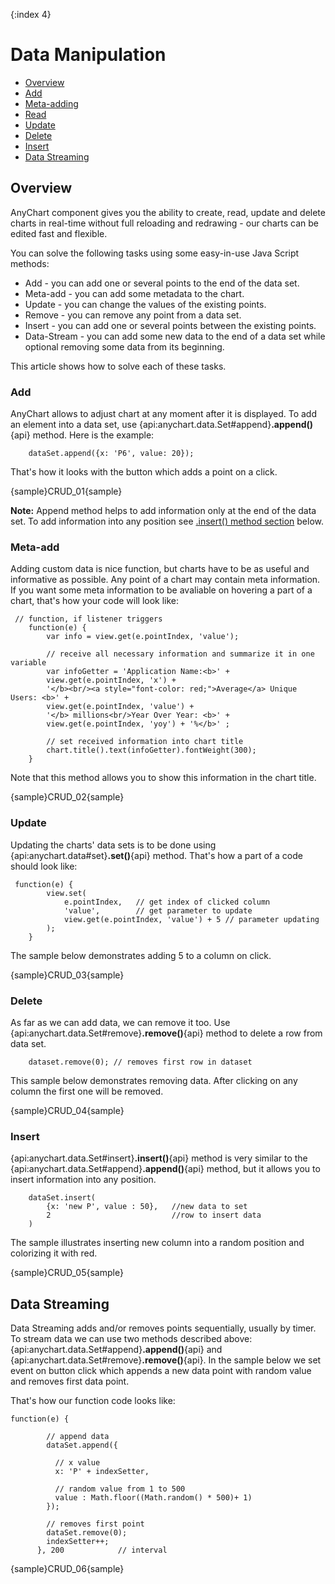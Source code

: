 {:index 4}
# Data Manipulation

* [Overview](#overview)
 * [Add](#add)
 * [Meta-adding](#Meta-add)
 * [Read](#read)
 * [Update](#update)
 * [Delete](#delete)
 * [Insert](#insert)
* [Data Streaming](#data_stream)

## Overview

AnyChart component gives you the ability to create, read, update and delete charts in real-time without full reloading and redrawing - our charts can be edited fast and flexible.
  
  
You can solve the following tasks using some easy-in-use Java Script methods:
  
  
 * Add - you can add one or several points to the end of the data set.
 * Meta-add - you can add some metadata to the chart.
 * Update - you can change the values of the existing points.
 * Remove - you can remove any point from a data set.
 * Insert - you can add one or several points between the existing points.
 * Data-Stream - you can add some new data to the end of a data set while optional removing some data from its beginning. 
  
  
This article shows how to solve each of these tasks.

### Add

AnyChart allows to adjust chart at any moment after it is displayed. To add an element into a data set, use {api:anychart.data.Set#append}**.append()**{api} method. 
Here is the example:

```
    dataSet.append({x: 'P6', value: 20});
```

That's how it looks with the button which adds a point on a click.

{sample}CRUD\_01{sample}

**Note:**
Append method helps to add information only at the end of the data set. To add information into any position see
 [.insert() method section](#insert) below.

### Meta-add
Adding custom data is nice function, but charts have to be as useful and informative as possible. Any point of a chart may contain meta information. If you want some meta information to be avaliable on hovering a part of a chart, that's how your code will look like: 

```
 // function, if listener triggers
    function(e) {
        var info = view.get(e.pointIndex, 'value');

        // receive all necessary information and summarize it in one variable
        var infoGetter = 'Application Name:<b>' +
        view.get(e.pointIndex, 'x') +
        '</b><br/><a style="font-color: red;">Average</a> Unique Users: <b>' +
        view.get(e.pointIndex, 'value') +
        '</b> millions<br/>Year Over Year: <b>' +
        view.get(e.pointIndex, 'yoy') + '%</b>' ;

        // set received information into chart title
        chart.title().text(infoGetter).fontWeight(300);
    }
```

Note that this method allows you to show this information in the chart title.

{sample}CRUD\_02{sample}

### Update

Updating the charts' data sets is to be done using {api:anychart.data#set}**.set()**{api} method.  That's how a part of a code should look like:
```
 function(e) {
        view.set(
            e.pointIndex,   // get index of clicked column
            'value',        // get parameter to update
            view.get(e.pointIndex, 'value') + 5 // parameter updating
        );
    }
```
The sample below demonstrates adding 5 to a column on click.

{sample}CRUD\_03{sample}

### Delete

As far as we can add data, we can remove it too. Use {api:anychart.data.Set#remove}**.remove()**{api} method to delete a row from data set.

```
    dataset.remove(0); // removes first row in dataset
```

This sample below demonstrates removing data. After clicking on any column the first one will be removed. 

{sample}CRUD\_04{sample}

### Insert

{api:anychart.data.Set#insert}**.insert()**{api} method is very similar to the {api:anychart.data.Set#append}**.append()**{api} method, but it allows you to insert information into any position.

```
    dataSet.insert(
        {x: 'new P', value : 50},   //new data to set
        2                           //row to insert data
    )
```

The sample illustrates inserting new column into a random position and colorizing it with red.

{sample}CRUD\_05{sample}

## Data Streaming

Data Streaming adds and/or removes points sequentially, usually by timer. To stream data we can use two methods described above: {api:anychart.data.Set#append}**.append()**{api} and {api:anychart.data.Set#remove}**.remove()**{api}. In the sample below we set event on button click which appends a new data point with random value and removes first data point.

That's how our function code looks like:

```
function(e) {

        // append data
        dataSet.append({

          // x value
          x: 'P' + indexSetter,

          // random value from 1 to 500
          value : Math.floor((Math.random() * 500)+ 1)
        });

        // removes first point
        dataSet.remove(0);
        indexSetter++;
      }, 200            // interval 
```

{sample}CRUD\_06{sample}
 
